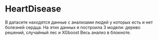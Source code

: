 # HeartDisease

В датасете находятся данные с анализами людей у которых есть и нет болезней сердца.
На этих данных я построила 3 модели: дерево решений, случайный лес и XGboost
Весь анализ в блокноте.
